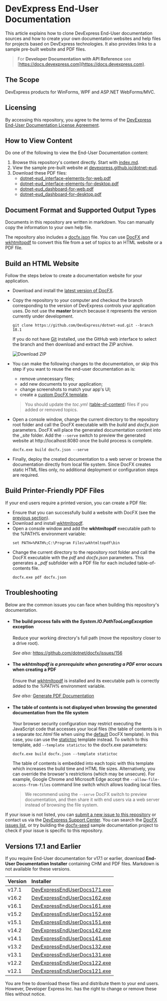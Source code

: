 # DevExpress End-User Documentation

This article explains how to clone DevExpress End-User documentation sources and how to create your own documentation websites and help files for projects based on DevExpress technologies. It also provides links to a sample pre-built website and PDF files.

> For **Developer Documentation with API Reference** see [https://docs.devexpress.com](https://docs.devexpress.com).

## The Scope
DevExpress products for WinForms, WPF and ASP.NET WebForms/MVC. 

## Licensing
By accessing this repository, you agree to the terms of the [DevExpress End-User Documentation License Agreement](LICENSE.md).

## How to View Content
Do one of the following to view the End-User Documentation content:

1. Browse this repository's content directly. Start with [index.md](index.md).
2. View the sample pre-built website at [devexpress.github.io/dotnet-eud](https://devexpress.github.io/dotnet-eud/).
3. Download these PDF files:
   * [dotnet-eud_interface-elements-for-web.pdf](https://devexpress.github.io/dotnet-eud/pdf/dotnet-eud_interface-elements-for-web.pdf)
   * [dotnet-eud_interface-elements-for-desktop.pdf](https://devexpress.github.io/dotnet-eud/pdf/dotnet-eud_interface-elements-for-desktop.pdf)
   * [dotnet-eud_dashboard-for-web.pdf](https://devexpress.github.io/dotnet-eud/pdf/dotnet-eud_dashboard-for-web.pdf)
   * [dotnet-eud_dashboard-for-desktop.pdf](https://devexpress.github.io/dotnet-eud/pdf/dotnet-eud_dashboard-for-desktop.pdf)

## Document Format and Supported Output Types
Documents in this repository are written in markdown. You can manually copy the information to your own help file.

The repository also includes a [docfx.json](docfx.json) file. You can use [DocFX](https://dotnet.github.io/docfx/) and [wkhtmltopdf](https://github.com/wkhtmltopdf/wkhtmltopdf) to convert this file from a set of topics to an HTML website or a PDF file.   

## Build an HTML Website
Follow the steps below to create a documentation website for your application.

- Download and install the [latest version of DocFX](https://github.com/dotnet/docfx/releases). 
- Copy the repository to your computer and checkout the branch corresponding to the version of DevExpress controls your application uses. Do not use the **master** branch because it represents the version currently under development.
    ```
    git clone https://github.com/DevExpress/dotnet-eud.git --branch 18.1
    ```
  If you do not have [Git](https://git-scm.com/) installed, use the GitHub web interface to select the branch and then download and extract the ZIP archive.
  
  ![Download ZIP](https://user-images.githubusercontent.com/20167812/29712204-4ffaee9e-89a1-11e7-8a0e-3ff0464adda4.png)
- You can make the following changes to the documentation, or skip this step if you want to reuse the end-user documentation as is:
  - remove unnecessary files;
  - add new documents to your application;
  - change screenshots to match your app's UI;
  - create a [custom DocFX template](https://dotnet.github.io/docfx/tutorial/howto_create_custom_template.html).
  > You should update the *toc.yml* ([table-of-content](https://dotnet.github.io/docfx/tutorial/intro_toc.html)) files if you added or removed topics.
- Open a console window, change the current directory to the repository root folder and call the DocFX executable with the *build* and *docfx.json* parameters. DocFX will place the generated documentation content into the *\_site* folder. Add the `--serve` switch to preview the generated website at http://localhost:8080 once the build process is complete. 
    ```
    docfx.exe build docfx.json --serve
    ```
- Finally, deploy the created documentation to a web server or browse the documentation directly from local file system. Since DocFX creates static HTML files only, no additional deployment or configuration steps are required.

## Build Printer-Friendly PDF Files
If your end users require a printed version, you can create a PDF file:
- Ensure that you can successfully build a website with DocFX (see the [previous section](#build-your-own-documentation-website)).
- Download and install [wkhtmltopdf](https://wkhtmltopdf.org/downloads.html).
- Open a console window and add the **wkhtmltopdf** executable path to the %PATH% environment variable:
    ```
    set PATH=%PATH%;C:\Program Files\wkhtmltopdf\bin
    ```
- Change the current directory to the repository root folder and call the DocFX executable with the *pdf* and *docfx.json* parameters. This generates a *_pdf* subfоlder with a PDF file for each included table-of-contents file.
    ```
    docfx.exe pdf docfx.json
    ```

## Troubleshooting
Below are the common issues you can face when building this repository's documentation. 

* #### The build process fails with the *System.IO.PathTooLongException* exception
  Reduce your working directory's full path (move the repository closer to a drive root).

  *See also:* https://github.com/dotnet/docfx/issues/156
  
* #### The *wkhtmltopdf is a prerequisite when generating a PDF* error occurs when creating a PDF
  Ensure that [wkhtmltopdf](https://wkhtmltopdf.org/downloads.html) is installed and its executable path is correctly added to the *%PATH%* environment variable.

  *See also:* [Generate PDF Documentation](http://dotnet.github.io/docfx/tutorial/walkthrough/walkthrough_generate_pdf.html)
 
* #### The table of contents is not displayed when browsing the generated documentation from the file system
  Your browser security configuration may restrict executing the JavaScript code that accesses your local files (the table of contents is in a separate *toc.html* file when using the [default](https://github.com/dotnet/docfx/tree/dev/src/docfx.website.themes/default) DocFX template). In this case, you can use the [statictoc](https://github.com/dotnet/docfx/tree/dev/src/docfx.website.themes/statictoc) template instead. To switch to this template, add `--template statictoc` to the docfx.exe parameters:
    ```
    docfx.exe build docfx.json --template statictoc
    ```
  The table of contents is embedded into each topic with this template which increases the build time and HTML file sizes. Alternatively, you can override the browser's restrictions (which may be unsecure). For example, Google Chrome and Microsoft Edge accept the `--allow-file-access-from-files` command line switch which allows loading local files.
  
  > We recommend using the `--serve` DocFX switch to preview documentation, and then share it with end users via a web server instead of browsing the file system.

If your issue is not listed, you can [submit a new issue to this repository](https://github.com/DevExpress/dotnet-eud/issues/new) or contact us via the [DevExpress Support Center](https://www.devexpress.com/Support/Center/). You can search the [DocFX issues list](https://github.com/dotnet/docfx/issues), or try building the [docfx\-seed](https://github.com/docascode/docfx-seed) sample documentation project to check if your issue is specific to this repository.

## Versions 17.1 and Earlier

If you require End-User documentation for v17.1 or earlier, download **End-User Documentation Installer** containing CHM and PDF files. Markdown is not available for these versions. 

| Version | Installer                                                                                      |
|:--------|:-----------------------------------------------------------------------------------------------|
| v17.1   | [DevExpressEndUserDocs171.exe](https://go.devexpress.com/Documentation_EUD_17_1.aspx "127 Mb") |
| v16.2   | [DevExpressEndUserDocs162.exe](https://go.devexpress.com/Documentation_EUD_16_2.aspx "128 Mb") |
| v16.1   | [DevExpressEndUserDocs161.exe](https://go.devexpress.com/Documentation_EUD_16_1.aspx "109 Mb") |
| v15.2   | [DevExpressEndUserDocs152.exe](https://go.devexpress.com/Documentation_EUD_15_2.aspx "96 Mb")  |
| v15.1   | [DevExpressEndUserDocs151.exe](https://go.devexpress.com/Documentation_EUD_15_1.aspx "84 Mb")  |
| v14.2   | [DevExpressEndUserDocs142.exe](https://go.devexpress.com/Documentation_EUD_14_2.aspx "75 Mb")  |
| v14.1   | [DevExpressEndUserDocs141.exe](https://go.devexpress.com/Documentation_EUD_14_1.aspx "73 Mb")  |
| v13.2   | [DevExpressEndUserDocs132.exe](https://go.devexpress.com/Documentation_EUD_13_2.aspx "61 Mb")  |
| v13.1   | [DevExpressEndUserDocs131.exe](https://go.devexpress.com/Documentation_EUD_13_1.aspx "35 Mb")  |
| v12.2   | [DevExpressEndUserDocs122.exe](https://go.devexpress.com/Documentation_EUD_12_2.aspx "35 Mb")  |
| v12.1   | [DevExpressEndUserDocs121.exe](https://go.devexpress.com/Documentation_EUD_12_1.aspx "35 Mb")  |

You are free to download these files and distribute them to your end users. However, Developer Express Inc. has the right to change or remove these files without notice.



